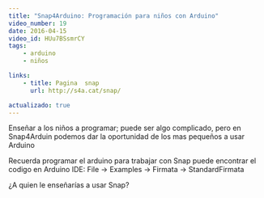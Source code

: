 ```yaml
---
title: "Snap4Arduino: Programación para niños con Arduino"
video_number: 19
date: 2016-04-15
video_id: HUu7BSsmrCY
tags:
    - arduino
    - niños

links:
    - title: Pagina  snap
      url: http://s4a.cat/snap/

actualizado: true
---
```

Enseñar a los niños a programar; puede ser algo complicado, pero en Snap4Arduin podemos dar la oportunidad de los mas pequeños a usar Arduino

Recuerda programar el arduino para trabajar con Snap puede encontrar el codigo en Arduino IDE: File → Examples → Firmata → StandardFirmata

¿A quien le enseñarías a usar Snap?
